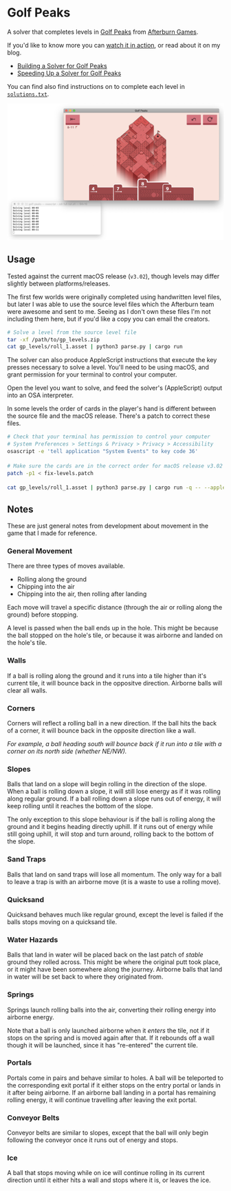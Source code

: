# Golf Peaks

A solver that completes levels in [Golf Peaks](https://afterburn.itch.io/golf-peaks/) from [Afterburn Games](http://afterburn.games/).

If you'd like to know more you can [watch it in action](https://vimeo.com/455241666), or read about it on my blog.

- [Building a Solver for Golf Peaks](https://nicholas.cloud/blog/building-a-solver-for-golf-peaks/)
- [Speeding Up a Solver for Golf Peaks](https://nicholas.cloud/blog/speeding-up-a-solver-for-golf-peaks/)

You can find also find instructions on to complete each level in [`solutions.txt`](./solutions.txt).

![A video game puzzle where the player uses various moves to get a golf ball into the hole](./screenshot.png)

## Usage

Tested against the current macOS release (`v3.02`), though levels may differ slightly between platforms/releases.

The first few worlds were originally completed using handwritten level files, but later I was able to use the source level files which the Afterburn team were awesome and sent to me. Seeing as I don't own these files I'm not including them here, but if you'd like a copy you can email the creators.

```sh
# Solve a level from the source level file
tar -xf /path/to/gp_levels.zip
cat gp_levels/roll_1.asset | python3 parse.py | cargo run
```

The solver can also produce AppleScript instructions that execute the key presses necessary to solve a level. You'll need to be using macOS, and grant permission for your terminal to control your computer.

Open the level you want to solve, and feed the solver's (AppleScript) output into an OSA interpreter.

In some levels the order of cards in the player's hand is different between the source file and the macOS release. There's a patch to correct these files.

```sh
# Check that your terminal has permission to control your computer
# System Preferences > Settings & Privacy > Privacy > Accessibility
osascript -e 'tell application "System Events" to key code 36'

# Make sure the cards are in the correct order for macOS release v3.02
patch -p1 < fix-levels.patch

cat gp_levels/roll_1.asset | python3 parse.py | cargo run -q -- --applescript | osascript -i
```

## Notes

These are just general notes from development about movement in the game that I made for reference.

### General Movement

There are three types of moves available.

- Rolling along the ground
- Chipping into the air
- Chipping into the air, then rolling after landing

Each move will travel a specific distance (through the air or rolling along the ground) before stopping.

A level is passed when the ball ends up in the hole. This might be because the ball stopped on the hole's tile, or because it was airborne and landed on the hole's tile.

### Walls

If a ball is rolling along the ground and it runs into a tile higher than it's current tile, it will bounce back in the oppositve direction. Airborne balls will clear all walls.

### Corners

Corners will reflect a rolling ball in a new direction. If the ball hits the back of a corner, it will bounce back in the opposite direction like a wall.

_For example, a ball heading south will bounce back if it run into a tile with a corner on its north side (whether NE/NW)._

### Slopes

Balls that land on a slope will begin rolling in the direction of the slope. When a ball is rolling down a slope, it will still lose energy as if it was rolling along regular ground. If a ball rolling down a slope runs out of energy, it will keep rolling until it reaches the bottom of the slope.

The only exception to this slope behaviour is if the ball is rolling along the ground and it begins heading directly uphill. If it runs out of energy while still going uphill, it will stop and turn around, rolling back to the bottom of the slope.

### Sand Traps

Balls that land on sand traps will lose all momentum. The only way for a ball to leave a trap is with an airborne move (it is a waste to use a rolling move).

### Quicksand

Quicksand behaves much like regular ground, except the level is failed if the balls stops moving on a quicksand tile.

### Water Hazards

Balls that land in water will be placed back on the last patch of _stable_ ground they rolled across. This might be where the original putt took place, or it might have been somewhere along the journey. Airborne balls that land in water will be set back to where they originated from.

### Springs

Springs launch rolling balls into the air, converting their rolling energy into airborne energy.

Note that a ball is only launched airborne when it _enters_ the tile, not if it stops on the spring and is moved again after that. If it rebounds off a wall though it will be launched, since it has "re-entered" the current tile.

### Portals

Portals come in pairs and behave similar to holes. A ball will be teleported to the corresponding exit portal if it either stops on the entry portal or lands in it after being airborne. If an airborne ball landing in a portal has remaining rolling energy, it will continue travelling after leaving the exit portal.

### Conveyor Belts

Conveyor belts are similar to slopes, except that the ball will only begin following the conveyor once it runs out of energy and stops.

### Ice

A ball that stops moving while on ice will continue rolling in its current direction until it either hits a wall and stops where it is, or leaves the ice.
